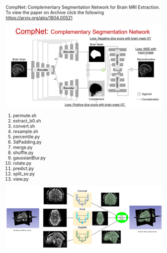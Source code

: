 CompNet: Complementary Segmentation Network for Brain MRI Extraction. To view the paper on Archive click the following https://arxiv.org/abs/1804.00521

![Screenshot](https://github.com/SenthilCaesar/CNN-Brain-MRI-Segmentation/blob/master/CompNet%20Arch.png)

1) permute.sh
2) extract_b0.sh
3) convert.sh
4) resample.sh
5) percentile.py
6) 3dPadding.py
7) merge.py
8) shuffle.py
9) gaussianBlur.py
10) rotate.py
11) predict.py
12) split_so.py
13) view.py

![Screenshot](https://github.com/SenthilCaesar/CNN-Brain-MRI-Segmentation/blob/master/Multiview.png)
